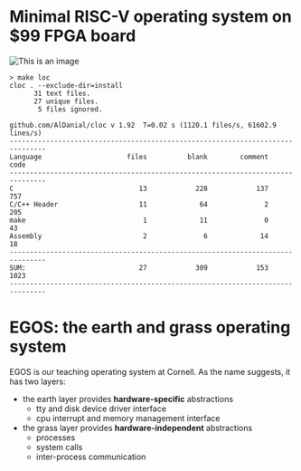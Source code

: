 # Minimal RISC-V operating system on $99 FPGA board

![This is an image](https://dolobyte.net/print/egos-riscv.jpg)

```shell
> make loc
cloc . --exclude-dir=install
      31 text files.
      27 unique files.                              
       5 files ignored.

github.com/AlDanial/cloc v 1.92  T=0.02 s (1120.1 files/s, 61602.9 lines/s)
-------------------------------------------------------------------------------
Language                     files          blank        comment           code
-------------------------------------------------------------------------------
C                               13            228            137            757
C/C++ Header                    11             64              2            205
make                             1             11              0             43
Assembly                         2              6             14             18
-------------------------------------------------------------------------------
SUM:                            27            309            153           1023
-------------------------------------------------------------------------------
```
# EGOS: the earth and grass operating system

EGOS is our teaching operating system at Cornell. As the name suggests, it has two layers: 
* the earth layer provides **hardware-specific** abstractions
    * tty and disk device driver interface
    * cpu interrupt and memory management interface
* the grass layer provides **hardware-independent** abstractions
    * processes
    * system calls
    * inter-process communication
